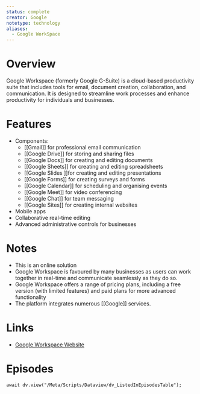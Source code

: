 ```yaml
---
status: complete
creator: Google
notetype: technology
aliases:
  - Google WorkSpace
---
```


# Overview
Google Workspace (formerly Google G-Suite) is a cloud-based productivity suite that includes tools for email, document creation, collaboration, and communication. It is designed to streamline work processes and enhance productivity for individuals and businesses.

# Features
- Components:
	- [[Gmail]] for professional email communication
	- [[Google Drive]] for storing and sharing files
	- [[Google Docs]] for creating and editing documents
	- [[Google Sheets]] for creating and editing spreadsheets
	- [[Google Slides ]]for creating and editing presentations
	- [[Google Forms]] for creating surveys and forms
	- [[Google Calendar]] for scheduling and organising events
	- [[Google Meet]] for video conferencing
	- [[Google Chat]] for team messaging
	- [[Google Sites]] for creating internal websites
- Mobile apps
- Collaborative real-time editing
- Advanced administrative controls for businesses

# Notes
- This is an online solution
- Google Workspace is favoured by many businesses as users can work together in real-time and communicate seamlessly as they do so.
- Google Workspace offers a range of pricing plans, including a free version (with limited features) and paid plans for more advanced functionality
- The platform integrates numerous [[Google]] services.

# Links
- [Google Workspace Website](https://workspace.google.com/)

# Episodes
```dataviewjs
await dv.view("/Meta/Scripts/Dataview/dv_ListedInEpisodesTable");
```

